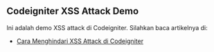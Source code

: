 ## Codeigniter XSS Attack Demo

Ini adalah demo XSS attack di Codeigniter.
Silahkan baca artikelnya di:

- [Cara Menghindari XSS Attack di Codeigniter](https://www.petanikode.com/codeigniter-xss/)
